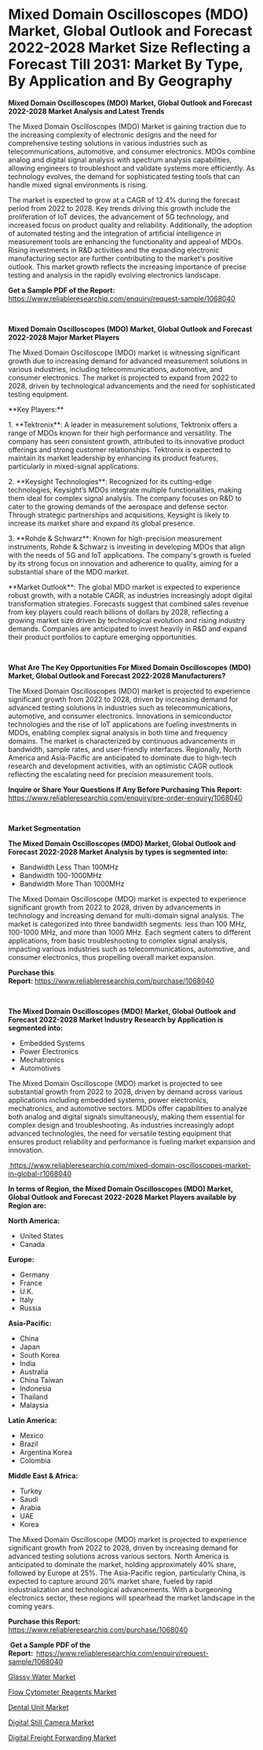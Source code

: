 <p><h1>Mixed Domain Oscilloscopes (MDO) Market, Global Outlook and Forecast 2022-2028 Market Size Reflecting a Forecast Till 2031: Market By Type, By Application and By Geography</h1></p><p><strong>Mixed Domain Oscilloscopes (MDO) Market, Global Outlook and Forecast 2022-2028 Market Analysis and Latest Trends</strong></p>
<p><p>The Mixed Domain Oscilloscopes (MDO) Market is gaining traction due to the increasing complexity of electronic designs and the need for comprehensive testing solutions in various industries such as telecommunications, automotive, and consumer electronics. MDOs combine analog and digital signal analysis with spectrum analysis capabilities, allowing engineers to troubleshoot and validate systems more efficiently. As technology evolves, the demand for sophisticated testing tools that can handle mixed signal environments is rising.</p><p>The market is expected to grow at a CAGR of 12.4% during the forecast period from 2022 to 2028. Key trends driving this growth include the proliferation of IoT devices, the advancement of 5G technology, and increased focus on product quality and reliability. Additionally, the adoption of automated testing and the integration of artificial intelligence in measurement tools are enhancing the functionality and appeal of MDOs. Rising investments in R&D activities and the expanding electronic manufacturing sector are further contributing to the market's positive outlook. This market growth reflects the increasing importance of precise testing and analysis in the rapidly evolving electronics landscape.</p></p>
<p><strong>Get a Sample PDF of the Report:&nbsp;</strong> <a href="https://www.reliableresearchiq.com/enquiry/request-sample/1068040?utm_campaign=1102&utm_medium=2&utm_source=Github&utm_content=ia&utm_term=26122024&utm_id=mixed-domain-oscilloscopes-mdo-market-global-outlook-and-forecast-2022-2028">https://www.reliableresearchiq.com/enquiry/request-sample/1068040</a></p>
<p>&nbsp;</p>
<p><strong>Mixed Domain Oscilloscopes (MDO) Market, Global Outlook and Forecast 2022-2028 Major Market Players</strong></p>
<p><p>The Mixed Domain Oscilloscope (MDO) market is witnessing significant growth due to increasing demand for advanced measurement solutions in various industries, including telecommunications, automotive, and consumer electronics. The market is projected to expand from 2022 to 2028, driven by technological advancements and the need for sophisticated testing equipment.</p><p>**Key Players:**</p><p>1. **Tektronix**: A leader in measurement solutions, Tektronix offers a range of MDOs known for their high performance and versatility. The company has seen consistent growth, attributed to its innovative product offerings and strong customer relationships. Tektronix is expected to maintain its market leadership by enhancing its product features, particularly in mixed-signal applications.</p><p>2. **Keysight Technologies**: Recognized for its cutting-edge technologies, Keysight’s MDOs integrate multiple functionalities, making them ideal for complex signal analysis. The company focuses on R&D to cater to the growing demands of the aerospace and defense sector. Through strategic partnerships and acquisitions, Keysight is likely to increase its market share and expand its global presence.</p><p>3. **Rohde & Schwarz**: Known for high-precision measurement instruments, Rohde & Schwarz is investing in developing MDOs that align with the needs of 5G and IoT applications. The company's growth is fueled by its strong focus on innovation and adherence to quality, aiming for a substantial share of the MDO market.</p><p>**Market Outlook**: The global MDO market is expected to experience robust growth, with a notable CAGR, as industries increasingly adopt digital transformation strategies. Forecasts suggest that combined sales revenue from key players could reach billions of dollars by 2028, reflecting a growing market size driven by technological evolution and rising industry demands. Companies are anticipated to invest heavily in R&D and expand their product portfolios to capture emerging opportunities.</p></p>
<p>&nbsp;</p>
<p><strong>What Are The Key Opportunities For Mixed Domain Oscilloscopes (MDO) Market, Global Outlook and Forecast 2022-2028 Manufacturers?</strong></p>
<p><p>The Mixed Domain Oscilloscopes (MDO) market is projected to experience significant growth from 2022 to 2028, driven by increasing demand for advanced testing solutions in industries such as telecommunications, automotive, and consumer electronics. Innovations in semiconductor technologies and the rise of IoT applications are fueling investments in MDOs, enabling complex signal analysis in both time and frequency domains. The market is characterized by continuous advancements in bandwidth, sample rates, and user-friendly interfaces. Regionally, North America and Asia-Pacific are anticipated to dominate due to high-tech research and development activities, with an optimistic CAGR outlook reflecting the escalating need for precision measurement tools.</p></p>
<p><strong>Inquire or Share Your Questions If Any Before Purchasing This Report:</strong> <a href="https://www.reliableresearchiq.com/enquiry/pre-order-enquiry/1068040?utm_campaign=1102&utm_medium=2&utm_source=Github&utm_content=ia&utm_term=26122024&utm_id=mixed-domain-oscilloscopes-mdo-market-global-outlook-and-forecast-2022-2028">https://www.reliableresearchiq.com/enquiry/pre-order-enquiry/1068040</a></p>
<p>&nbsp;</p>
<p><strong>Market Segmentation</strong></p>
<p><strong>The Mixed Domain Oscilloscopes (MDO) Market, Global Outlook and Forecast 2022-2028 Market Analysis by types is segmented into:</strong></p>
<p><ul><li>Bandwidth Less Than 100MHz</li><li>Bandwidth 100-1000MHz</li><li>Bandwidth More Than 1000MHz</li></ul></p>
<p><p>The Mixed Domain Oscilloscope (MDO) market is expected to experience significant growth from 2022 to 2028, driven by advancements in technology and increasing demand for multi-domain signal analysis. The market is categorized into three bandwidth segments: less than 100 MHz, 100-1000 MHz, and more than 1000 MHz. Each segment caters to different applications, from basic troubleshooting to complex signal analysis, impacting various industries such as telecommunications, automotive, and consumer electronics, thus propelling overall market expansion.</p></p>
<p><strong>Purchase this Report:&nbsp;</strong><a href="https://www.reliableresearchiq.com/purchase/1068040?utm_campaign=1102&utm_medium=2&utm_source=Github&utm_content=ia&utm_term=26122024&utm_id=mixed-domain-oscilloscopes-mdo-market-global-outlook-and-forecast-2022-2028">https://www.reliableresearchiq.com/purchase/1068040</a></p>
<p>&nbsp;</p>
<p><strong>The Mixed Domain Oscilloscopes (MDO) Market, Global Outlook and Forecast 2022-2028 Market Industry Research by Application is segmented into:</strong></p>
<p><ul><li>Embedded Systems</li><li>Power Electronics</li><li>Mechatronics</li><li>Automotives</li></ul></p>
<p><p>The Mixed Domain Oscilloscope (MDO) market is projected to see substantial growth from 2022 to 2028, driven by demand across various applications including embedded systems, power electronics, mechatronics, and automotive sectors. MDOs offer capabilities to analyze both analog and digital signals simultaneously, making them essential for complex design and troubleshooting. As industries increasingly adopt advanced technologies, the need for versatile testing equipment that ensures product reliability and performance is fueling market expansion and innovation.</p></p>
<p><a href="https://www.reliableresearchiq.com/mixed-domain-oscilloscopes-market-in-global-r1068040?utm_campaign=1102&utm_medium=2&utm_source=Github&utm_content=ia&utm_term=26122024&utm_id=mixed-domain-oscilloscopes-mdo-market-global-outlook-and-forecast-2022-2028">&nbsp;https://www.reliableresearchiq.com/mixed-domain-oscilloscopes-market-in-global-r1068040</a></p>
<p><strong>In terms of Region, the Mixed Domain Oscilloscopes (MDO) Market, Global Outlook and Forecast 2022-2028 Market Players available by Region are:</strong></p>
<p>
    <p> <strong> North America: </strong>
        <ul>
            <li>United States</li>
            <li>Canada</li>
        </ul>
        </p> 
    <p> <strong> Europe: </strong>
        <ul>
            <li>Germany</li>
            <li>France</li>
            <li>U.K.</li>
            <li>Italy</li>
            <li>Russia</li>
        </ul>
        </p> 
    <p> <strong> Asia-Pacific: </strong>
        <ul>
            <li>China</li>
            <li>Japan</li>
            <li>South Korea</li>
            <li>India</li>
            <li>Australia</li>
            <li>China Taiwan</li>
            <li>Indonesia</li>
            <li>Thailand</li>
            <li>Malaysia</li>
        </ul>
        </p> 
    <p> <strong> Latin America: </strong>
        <ul>
            <li>Mexico</li>
            <li>Brazil</li>
            <li>Argentina Korea</li>
            <li>Colombia</li>
        </ul>
        </p> 
    <p> <strong> Middle East & Africa: </strong>
        <ul>
            <li>Turkey</li>
            <li>Saudi</li>
            <li>Arabia</li>
            <li>UAE</li>
            <li>Korea</li>
        </ul>
    </p>
    </p>
<p><p>The Mixed Domain Oscilloscope (MDO) market is projected to experience significant growth from 2022 to 2028, driven by increasing demand for advanced testing solutions across various sectors. North America is anticipated to dominate the market, holding approximately 40% share, followed by Europe at 25%. The Asia-Pacific region, particularly China, is expected to capture around 20% market share, fueled by rapid industrialization and technological advancements. With a burgeoning electronics sector, these regions will spearhead the market landscape in the coming years.</p></p>
<p><strong>Purchase this Report: </strong><a href="https://www.reliableresearchiq.com/purchase/1068040?utm_campaign=1102&utm_medium=2&utm_source=Github&utm_content=ia&utm_term=26122024&utm_id=mixed-domain-oscilloscopes-mdo-market-global-outlook-and-forecast-2022-2028">https://www.reliableresearchiq.com/purchase/1068040</a></p>
<p>&nbsp;<strong>Get a Sample PDF of the Report:&nbsp;&nbsp;</strong><a href="https://www.reliableresearchiq.com/enquiry/request-sample/1068040?utm_campaign=1102&utm_medium=2&utm_source=Github&utm_content=ia&utm_term=26122024&utm_id=mixed-domain-oscilloscopes-mdo-market-global-outlook-and-forecast-2022-2028">https://www.reliableresearchiq.com/enquiry/request-sample/1068040</a></p>
<p><strong></strong></p>
<p><p><a href="https://www.linkedin.com/pulse/glassy-water-market-insights-industry-development-projected-jvbfe?utm_campaign=1102&utm_medium=2&utm_source=Github&utm_content=ia&utm_term=26122024&utm_id=mixed-domain-oscilloscopes-mdo-market-global-outlook-and-forecast-2022-2028">Glassy Water Market</a></p><p><a href="https://www.linkedin.com/pulse/global-flow-cytometer-reagents-market-research-2024-2031-g20ne?utm_campaign=1102&utm_medium=2&utm_source=Github&utm_content=ia&utm_term=26122024&utm_id=mixed-domain-oscilloscopes-mdo-market-global-outlook-and-forecast-2022-2028">Flow Cytometer Reagents Market</a></p><p><a href="https://www.linkedin.com/pulse/dental-unit-market-size-insights-types-share-selling-price-revenue-4ajrf?utm_campaign=1102&utm_medium=2&utm_source=Github&utm_content=ia&utm_term=26122024&utm_id=mixed-domain-oscilloscopes-mdo-market-global-outlook-and-forecast-2022-2028">Dental Unit Market</a></p><p><a href="https://www.linkedin.com/pulse/global-digital-still-camera-market-size-trends-analysis-regional-rk1pf?utm_campaign=1102&utm_medium=2&utm_source=Github&utm_content=ia&utm_term=26122024&utm_id=mixed-domain-oscilloscopes-mdo-market-global-outlook-and-forecast-2022-2028">Digital Still Camera Market</a></p><p><a href="https://www.linkedin.com/pulse/global-digital-freight-forwarding-market-pulse-trends-growth-paqof?utm_campaign=1102&utm_medium=2&utm_source=Github&utm_content=ia&utm_term=26122024&utm_id=mixed-domain-oscilloscopes-mdo-market-global-outlook-and-forecast-2022-2028">Digital Freight Forwarding Market</a></p></p>